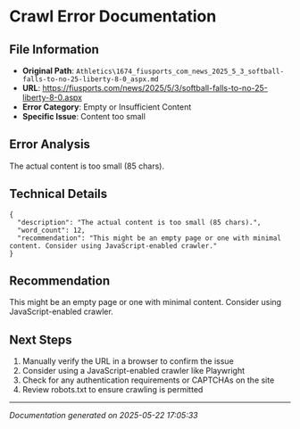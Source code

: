 # Crawl Error Documentation

## File Information
- **Original Path**: `Athletics\1674_fiusports_com_news_2025_5_3_softball-falls-to-no-25-liberty-8-0_aspx.md`
- **URL**: https://fiusports.com/news/2025/5/3/softball-falls-to-no-25-liberty-8-0.aspx
- **Error Category**: Empty or Insufficient Content
- **Specific Issue**: Content too small

## Error Analysis
The actual content is too small (85 chars).

## Technical Details
```
{
  "description": "The actual content is too small (85 chars).",
  "word_count": 12,
  "recommendation": "This might be an empty page or one with minimal content. Consider using JavaScript-enabled crawler."
}
```

## Recommendation
This might be an empty page or one with minimal content. Consider using JavaScript-enabled crawler.

## Next Steps
1. Manually verify the URL in a browser to confirm the issue
2. Consider using a JavaScript-enabled crawler like Playwright
3. Check for any authentication requirements or CAPTCHAs on the site
4. Review robots.txt to ensure crawling is permitted

---
*Documentation generated on 2025-05-22 17:05:33*
